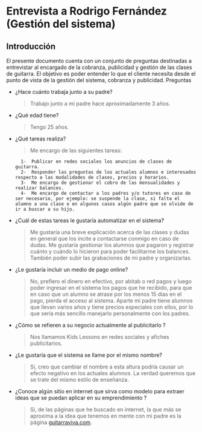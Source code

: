 # Entrevista a Rodrigo Fernández (Gestión del sistema)
## Introducción
El presente documento cuenta con un conjunto de preguntas destinadas a entrevistar al encargado de la cobranza, publicidad y gestión de las clases de guitarra.
El objetivo es poder entender lo que el cliente necesita desde el punto de vista de la gestión del sistema, cobranza y publicidad.
Preguntas

- ¿Hace cuánto trabaja junto a su padre?
    > Trabajo junto a mi padre hace aproximadamente 3 años.

- ¿Qué edad tiene?
    > Tengo 25 años.

- ¿Qué tareas realiza?
    > Me encargo de las siguientes tareas:

        1-	Publicar en redes sociales los anuncios de clases de guitarra.
        2-	Responder las preguntas de los actuales alumnos e interesados respecto a las modalidades de clases, precios y horarios.
        3-	Me encargo de gestionar el cobro de las mensualidades y realizar balances.
        4-	Me encargo de contactar a los padres y/o tutores en caso de ser necesario, por ejemplo: se suspende la clase, si falta el alumno a una clase o en algunos casos algún padre que se olvide de ir a buscar a su hijo.

- ¿Cuál de estas tareas le gustaría automatizar en el sistema?

    > Me gustaría una breve explicación acerca de las clases y dudas en general que los incite a contactarse conmigo en caso de dudas. Me gustaría gestionar los alumnos que pagaron y registrar cuánto y cuándo lo hicieron para poder facilitarme los balances. También poder subir las grabaciones de mi padre y organizarlas.




- ¿Le gustaría incluir un medio de pago online?

    > No, prefiero el dinero en efectivo, por abitab o red pagos y luego poder ingresar en el sistema los pagos que he recibido, para que en caso que un alumno se atrase por los menos 15 días en el pago, pierda el acceso al sistema. Aparte mi padre tiene alumnos que llevan varios años y tiene precios especiales con ellos, por lo que sería más sencillo manejarlo personalmente con los padres.

- ¿Cómo se refieren a su negocio actualmente al publicitarlo  ?

    > Nos llamamos Kids Lessons en redes sociales y afiches publicitarios.

- ¿Le gustaría que el sistema se llame por el mismo nombre?

    > Si, creo que cambiar el nombre a esta altura podría causar un efecto negativo en los actuales alumnos. La verdad queremos que se trate del mismo estilo de enseñanza.

- ¿Conoce algún sitio en internet que sirva como modelo para extraer ideas que se puedan aplicar en su emprendimiento   ?

    > Si, de las páginas que he buscado en internet, la que más se aproxima a la idea que tenemos en mente con mi padre es la página [guitarraviva.com](http://www.guitarraviva.com).
